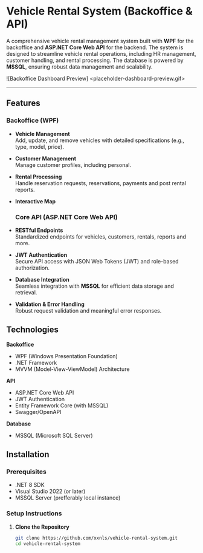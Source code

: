 # Vehicle Rental System (Backoffice & API)

A comprehensive vehicle rental management system built with **WPF** for the backoffice and **ASP.NET Core Web API** for the backend. The system is designed to streamline vehicle rental operations, including HR management, customer handling, and rental processing. The database is powered by **MSSQL**, ensuring robust data management and scalability.

![Backoffice Dashboard Preview] <placeholder-dashboard-preview.gif>

-------

## Features

### Backoffice (WPF)
- **Vehicle Management**  
  Add, update, and remove vehicles with detailed specifications (e.g., type, model, price).
- **Customer Management**  
  Manage customer profiles, including personal.
- **Rental Processing**  
  Handle reservation requests, reservations, payments and post rental reports.
- **Interactive Map**
  

  ### Core API (ASP.NET Core Web API)
- **RESTful Endpoints**  
  Standardized endpoints for vehicles, customers, rentals, reports and more.
- **JWT Authentication**  
  Secure API access with JSON Web Tokens (JWT) and role-based authorization.
- **Database Integration**  
  Seamless integration with **MSSQL** for efficient data storage and retrieval.
- **Validation & Error Handling**  
  Robust request validation and meaningful error responses.

## Technologies

**Backoffice**
- WPF (Windows Presentation Foundation)
- .NET Framework
- MVVM (Model-View-ViewModel) Architecture

**API**
- ASP.NET Core Web API
- JWT Authentication
- Entity Framework Core (with MSSQL)
- Swagger/OpenAPI

**Database**
- MSSQL (Microsoft SQL Server)

## Installation

### Prerequisites
- .NET 8 SDK
- Visual Studio 2022 (or later)
- MSSQL Server (prefferably local instance)

### Setup Instructions

1. **Clone the Repository**
   ```bash
   git clone https://github.com/xxnls/vehicle-rental-system.git
   cd vehicle-rental-system

